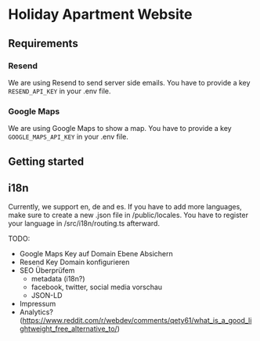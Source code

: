 # Holiday Apartment Website

## Requirements
### Resend
We are using Resend to send server side emails.
You have to provide a key `RESEND_API_KEY` in your .env file.

### Google Maps
We are using Google Maps to show a map.
You have to provide a key `GOOGLE_MAPS_API_KEY` in your .env file.

## Getting started

## i18n
Currently, we support en, de and es.
If you have to add more languages, make sure to create a new .json file in /public/locales.
You have to register your language in /src/i18n/routing.ts afterward.

TODO:
- Google Maps Key auf Domain Ebene Absichern
- Resend Key Domain konfigurieren
- SEO Überprüfem
  - metadata (i18n?)
  - facebook, twitter, social media vorschau
  - JSON-LD
- Impressum
- Analytics? (https://www.reddit.com/r/webdev/comments/qety61/what_is_a_good_lightweight_free_alternative_to/)
